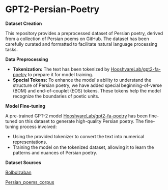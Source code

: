 # GPT2-Persian-Poetry

**Dataset Creation**

This repository provides a preprocessed dataset of Persian poetry, derived from a collection of Persian poems on GitHub. The dataset has been carefully curated and formatted to facilitate natural language processing tasks.

**Data Preprocessing**

* **Tokenization:** The text has been tokenized by [HooshvareLab/gpt2-fa-poetry](https://huggingface.co/HooshvareLab/gpt2-fa-poetry) to prepare it for model training.
* **Special Tokens:** To enhance the model's ability to understand the structure of Persian poetry, we have added special beginning-of-verse (BOM) and end-of-couplet (EOS) tokens. These tokens help the model recognize the boundaries of poetic units.

**Model Fine-tuning**

A pre-trained GPT-2 model [HooshvareLab/gpt2-fa-poetry](https://huggingface.co/HooshvareLab/gpt2-fa-poetry) has been fine-tuned on this dataset to generate high-quality Persian poetry. The fine-tuning process involved:

* Using the provided tokenizer to convert the text into numerical representations.
* Training the model on the tokenized dataset, allowing it to learn the patterns and nuances of Persian poetry.

**Dataset Sources**

  [Bolbolzaban](https://github.com/khashei/bolbolzaban-gpt2-persian)
  
  [Persian_poems_corpus](https://github.com/amnghd/Persian_poems_corpus/tree/master)

